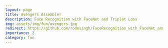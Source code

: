 ```yaml
---
layout: page
title: Avengers Assemble!
description: Face Recognition with FaceNet and Triplet Loss
img: assets/img/fun/avengers.jpg
redirect: https://github.com/rodosingh/FaceRecognition_with_FaceNet_and_TripletLoss/blob/main/README.md
importance: 2
category: fun
---
```

